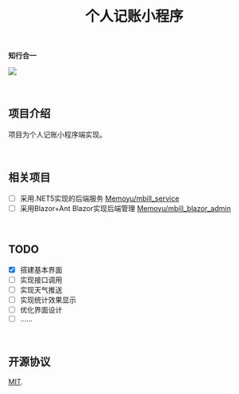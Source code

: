 <h1  align="center">
     <span  align="center">
 	 	个人记账小程序
     </span>
</h1>




&nbsp;

**知行合一**

[![](https://img.shields.io/badge/license-MIT-3963bc.svg)](LICENSE)

&nbsp;

## 项目介绍

项目为个人记账小程序端实现。

&nbsp;

## 相关项目

- [ ] 采用.NET5实现的后端服务  [Memoyu/mbill_service](https://github.com/Memoyu/mbill_service)
- [ ] 采用Blazor+Ant Blazor实现后端管理  [Memoyu/mbill_blazor_admin](https://github.com/Memoyu/mbill_blazor_admin)

&nbsp;

## TODO

- [x] 搭建基本界面
- [ ] 实现接口调用
- [ ] 实现天气推送
- [ ] 实现统计效果显示
- [ ] 优化界面设计
- [ ] ......

&nbsp;

## 开源协议

[MIT](LICENSE).
